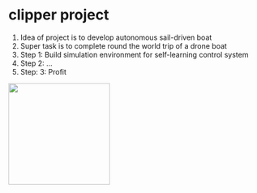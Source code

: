 # clipper project
1. Idea of project is to develop autonomous sail-driven boat
2. Super task is to complete round the world trip of a drone boat
3. Step 1: Build simulation environment for self-learning control system
4. Step 2: ...
5. Step: 3: Profit

<img src="http://s27.postimg.org/thljit96r/IMG_20160110_162258_hdr_edit.jpg" width="200px" height="200px" />
